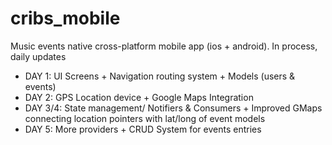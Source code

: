 # cribs_mobile
Music events native cross-platform mobile app (ios + android). In process, daily updates

- DAY 1: UI Screens + Navigation routing system + Models (users & events)
- DAY 2: GPS Location device + Google Maps Integration
- DAY 3/4: State management/ Notifiers & Consumers + Improved GMaps connecting location pointers with lat/long of event models
- DAY 5: More providers + CRUD System for events entries
